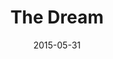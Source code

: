 ---
title: "The Dream"
show_title_on_cover: true
date: "2015-05-31"
version: 1
volume: 1
issue: 1
category: "Wordpress Posts"
format: "wordpress-v2022_2"
synopsis: "Zene and Zeanne had a dream...what is it?"
url: "https://au-venturous-buddy.github.io/ZNZN-V1-MBWP-V1-I1/"
---